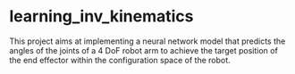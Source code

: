 # learning_inv_kinematics

This project aims at implementing a neural network model that predicts the angles of the joints of a 4 DoF robot arm to achieve the target position of the end effector within the configuration space of the robot.
